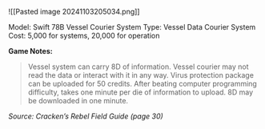 ![[Pasted image 20241103205034.png]]

Model: Swift 78B Vessel Courier System
Type: Vessel Data Courier System
Cost: 5,000 for systems, 20,000 for operation

**Game Notes:**
> Vessel system can carry 8D of information. Vessel courier may not read the data or interact with it in any way. Virus protection package can be uploaded for 50 credits. After beating computer programming difficulty, takes one minute per die of information to upload. 8D may be downloaded in one minute.

*Source: Cracken’s Rebel Field Guide (page 30)*